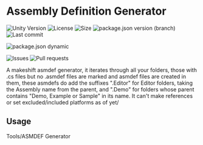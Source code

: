 # Assembly Definition Generator

![Unity Version](https://img.shields.io/badge/Unity-2018.2%2B-blue?style=plastic) ![License](https://img.shields.io/github/license/ParkingLotGames/Assembly-Definition-Generator?style=plastic) ![Size](https://img.shields.io/github/repo-size/ParkingLotGames/Assembly-Definition-Generator?style=plastic) ![package.json version (branch)](https://img.shields.io/github/package-json/v/ParkingLotGames/Assembly-Definition-Generator/main?style=plastic) ![Last commit](https://img.shields.io/github/last-commit/ParkingLotGames/Assembly-Definition-Generator?style=plastic)

![package.json dynamic](https://img.shields.io/github/package-json/keywords/ParkingLotGames/Assembly-Definition-Generator?style=plastic)

![Issues](https://img.shields.io/github/issues-raw/ParkingLotGames/Assembly-Definition-Generator?style=plastic) ![Pull requests](https://img.shields.io/github/issues-pr-raw/ParkingLotGames/Assembly-Definition-Generator?style=plastic)

 A makeshift asmdef generator, it iterates through all your folders, those with .cs files but no .asmdef files are marked and asmdef files are created in them, these asmdefs do add the suffixes ".Editor" for Editor folders, taking the Assembly name from the parent, and ".Demo" for folders whose parent contains "Demo, Example or Sample" in its name. It can't make references or set excluded/included platforms as of yet/
 
 ## Usage
Tools/ASMDEF Generator
